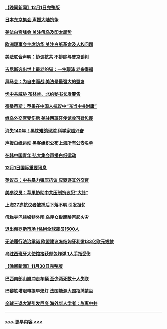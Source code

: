 #### [【晚间新闻】12月1日完整版](../pages/prog202/a103588783.md?t=12021602) 
#### [日本东京集会 声援大陆抗争](../pages/prog202/a103588823.md?t=12021602) 
#### [美法白宫峰会 关注俄乌及印太局势](../pages/prog202/a103588659.md?t=12021602) 
#### [欧洲理事会主席访华 关注白纸革命及人权问题](../pages/prog202/a103588661.md?t=12021602) 
#### [美法联合声明：协调抗共 不排除与普京谈判](../pages/prog202/a103588587.md?t=12021602) 
#### [吉尼斯选出世上最老的猫：一生颠沛 老来得福](../pages/prog202/a103588535.md?t=12021602) 
#### [拜马会：为自由而战 美法是最强大的盟友](../pages/prog202/a103588418.md?t=12021602) 
#### [忧中共威胁 布林肯、北约秘书长发警告](../pages/prog202/a103588430.md?t=12021602) 
#### [德桑蒂斯：苹果在中国人抗议中“充当中共附庸”](../pages/prog202/a103588389.md?t=12021602) 
#### [继乌外交官受伤后 美驻西班牙使馆收可疑包裹](../pages/prog202/a103588334.md?t=12021602) 
#### [消失140年！黑枕雉鸽现踪 科学家超兴奋](../pages/prog202/a103588302.md?t=12021602) 
#### [声援白纸运动 黑客组织公布上海所有公安名单](../pages/prog202/a103588266.md?t=12021602) 
#### [在韩中国青年 弘大集会声援白纸运动](../pages/prog202/a103588175.md?t=12021602) 
#### [12月1日国际重要讯息](../pages/prog202/a103588162.md?t=12021602) 
#### [英议员：中共暴力镇压抗议 应驱逐其外交官](../pages/prog202/a103588150.md?t=12021602) 
#### [美参议员：苹果协助中共压制抗议犯“大错”](../pages/prog202/a103588153.md?t=12021602) 
#### [上海27岁抗议者被捕后下落不明 引发担忧](../pages/prog202/a103588157.md?t=12021602) 
#### [俄称夺巴赫姆特外围 乌民众取暖酿百起火灾](../pages/prog202/a103588108.md?t=12021602) 
#### [退出俄罗斯市场 H&M全球裁员1500人](../pages/prog202/a103588104.md?t=12021602) 
#### [无法履行法治承诺 欧盟建议冻结匈牙利逾133亿欧元拨款](../pages/prog202/a103588022.md?t=12021602) 
#### [乌驻西班牙大使馆接获邮包炸弹 1人手指受伤](../pages/prog202/a103587966.md?t=12021602) 
#### [【晚间新闻】11月30日完整版](../pages/prog202/a103587943.md?t=12021602) 
#### [巴西南部山崩冲走车辆 至少两死数十人失联](../pages/prog202/a103587928.md?t=12021602) 
#### [巴黎铁塔限电提早熄灯 法国能源大国招牌蒙尘](../pages/prog202/a103587888.md?t=12021602) 
#### [全球三退大潮引发巨变 海外华人学者：脱离中共](../pages/prog202/a103587542.md?t=12021602) 

----
#### [ >>> 更早内容 <<< ](../indexes/prog202-earlier.md)
